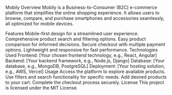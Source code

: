 Mobily
Overview
Mobily is a Business-to-Consumer (B2C) e-commerce platform that simplifies the online shopping experience. It allows users to browse, compare, and purchase smartphones and accessories seamlessly, all optimized for mobile devices.

Features
Mobile-first design for a streamlined user experience.
Comprehensive product search and filtering options.
Easy product comparison for informed decisions.
Secure checkout with multiple payment options.
Lightweight and responsive for fast performance.
Technologies Used
Frontend: [Your chosen frontend technology, e.g., React, Angular]
Backend: [Your backend framework, e.g., Node.js, Django]
Database: [Your database, e.g., MongoDB, PostgreSQL]
Deployment: [Your hosting solution, e.g., AWS, Vercel]
Usage
Access the platform to explore available products.
Use filters and search functionality for specific needs.
Add desired products to your cart.
Complete the checkout process securely.
License
This project is licensed under the MIT License.
